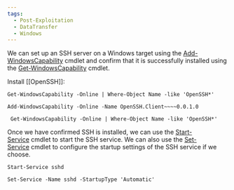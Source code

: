 ```yaml
---
tags:
  - Post-Exploitation
  - DataTransfer
  - Windows
---
```


We can set up an SSH server on a Windows target using the [Add-WindowsCapability](https://docs.microsoft.com/en-us/powershell/module/dism/add-windowscapability?view=windowsserver2022-ps) cmdlet and confirm that it is successfully installed using the [Get-WindowsCapability](https://docs.microsoft.com/en-us/powershell/module/dism/get-windowscapability?view=windowsserver2022-ps) cmdlet.

Install [[OpenSSH]]:

```powershell-session
Get-WindowsCapability -Online | Where-Object Name -like 'OpenSSH*'
```

```powershell-session
Add-WindowsCapability -Online -Name OpenSSH.Client~~~~0.0.1.0
```

```powershell-session
 Get-WindowsCapability -Online | Where-Object Name -like 'OpenSSH*'
```

Once we have confirmed SSH is installed, we can use the [Start-Service](https://docs.microsoft.com/en-us/powershell/module/microsoft.powershell.management/start-service?view=powershell-7.2) cmdlet to start the SSH service. We can also use the [Set-Service](https://docs.microsoft.com/en-us/powershell/module/microsoft.powershell.management/set-service?view=powershell-7.2) cmdlet to configure the startup settings of the SSH service if we choose.

```powershell-session
Start-Service sshd  
```

```powershell-session
Set-Service -Name sshd -StartupType 'Automatic'  
```